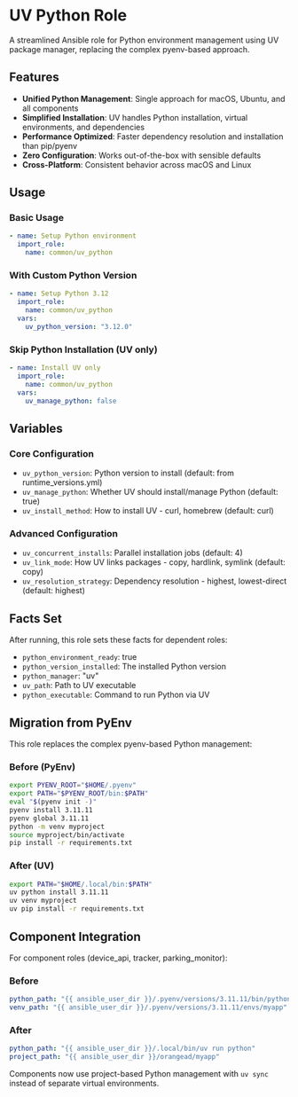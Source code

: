 # UV Python Role

A streamlined Ansible role for Python environment management using UV package manager, replacing the complex pyenv-based approach.

## Features

- **Unified Python Management**: Single approach for macOS, Ubuntu, and all components
- **Simplified Installation**: UV handles Python installation, virtual environments, and dependencies
- **Performance Optimized**: Faster dependency resolution and installation than pip/pyenv
- **Zero Configuration**: Works out-of-the-box with sensible defaults
- **Cross-Platform**: Consistent behavior across macOS and Linux

## Usage

### Basic Usage
```yaml
- name: Setup Python environment
  import_role:
    name: common/uv_python
```

### With Custom Python Version
```yaml
- name: Setup Python 3.12
  import_role:
    name: common/uv_python
  vars:
    uv_python_version: "3.12.0"
```

### Skip Python Installation (UV only)
```yaml
- name: Install UV only
  import_role:
    name: common/uv_python
  vars:
    uv_manage_python: false
```

## Variables

### Core Configuration
- `uv_python_version`: Python version to install (default: from runtime_versions.yml)
- `uv_manage_python`: Whether UV should install/manage Python (default: true)
- `uv_install_method`: How to install UV - curl, homebrew (default: curl)

### Advanced Configuration
- `uv_concurrent_installs`: Parallel installation jobs (default: 4)
- `uv_link_mode`: How UV links packages - copy, hardlink, symlink (default: copy)
- `uv_resolution_strategy`: Dependency resolution - highest, lowest-direct (default: highest)

## Facts Set

After running, this role sets these facts for dependent roles:
- `python_environment_ready`: true
- `python_version_installed`: The installed Python version
- `python_manager`: "uv"
- `uv_path`: Path to UV executable
- `python_executable`: Command to run Python via UV

## Migration from PyEnv

This role replaces the complex pyenv-based Python management:

### Before (PyEnv)
```bash
export PYENV_ROOT="$HOME/.pyenv"
export PATH="$PYENV_ROOT/bin:$PATH"
eval "$(pyenv init -)"
pyenv install 3.11.11
pyenv global 3.11.11
python -m venv myproject
source myproject/bin/activate
pip install -r requirements.txt
```

### After (UV)
```bash
export PATH="$HOME/.local/bin:$PATH"
uv python install 3.11.11
uv venv myproject
uv pip install -r requirements.txt
```

## Component Integration

For component roles (device_api, tracker, parking_monitor):

### Before
```yaml
python_path: "{{ ansible_user_dir }}/.pyenv/versions/3.11.11/bin/python"
venv_path: "{{ ansible_user_dir }}/.pyenv/versions/3.11.11/envs/myapp"
```

### After
```yaml
python_path: "{{ ansible_user_dir }}/.local/bin/uv run python"
project_path: "{{ ansible_user_dir }}/orangead/myapp"
```

Components now use project-based Python management with `uv sync` instead of separate virtual environments.